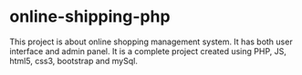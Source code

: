 # online-shipping-php
This project is about online shopping management system. It has both user interface and admin panel. It is a complete project created using PHP, JS, html5, css3, bootstrap and mySql. 
